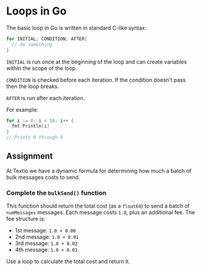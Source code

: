 # Loops in Go

The basic loop in Go is written in standard C-like syntax:

```go
for INITIAL; CONDITION; AFTER{
  // do something
}
```

`INITIAL` is run once at the beginning of the loop and can create
variables within the scope of the loop.

`CONDITION` is checked before each iteration. If the condition doesn't pass
then the loop breaks.

`AFTER` is run after each iteration.

For example:

```go
for i := 0; i < 10; i++ {
  fmt.Println(i)
}
// Prints 0 through 9
```

## Assignment

At Textio we have a dynamic formula for determining how much a batch of bulk messages costs to send.

### Complete the `bulkSend()` function

This function should return the total cost (as a `float64`) to send a batch of `numMessages` messages. Each message costs `1.0`, plus an additional fee. The fee structure is:

* 1st message: `1.0 + 0.00`
* 2nd message: `1.0 + 0.01`
* 3rd message: `1.0 + 0.02`
* 4th message: `1.0 + 0.03`

Use a loop to calculate the total cost and return it.
